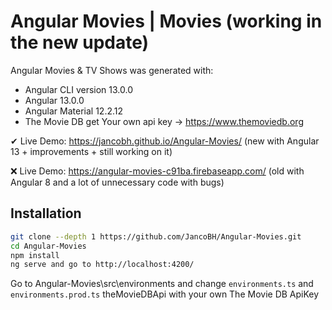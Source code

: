 # Angular Movies | Movies (working in the new update)

Angular Movies & TV Shows was generated with:
- Angular CLI version 13.0.0
- Angular 13.0.0
- Angular Material 12.2.12
- The Movie DB get Your own api key -> https://www.themoviedb.org

✔ Live Demo: https://jancobh.github.io/Angular-Movies/ (new with Angular 13 + improvements + still working on it)

❌ Live Demo: https://angular-movies-c91ba.firebaseapp.com/ (old with Angular 8 and a lot of unnecessary code with bugs)

## Installation

```bash
git clone --depth 1 https://github.com/JancoBH/Angular-Movies.git
cd Angular-Movies
npm install
ng serve and go to http://localhost:4200/
```
Go to Angular-Movies\src\environments and change ```environments.ts``` and ```environments.prod.ts``` theMovieDBApi with your own The Movie DB ApiKey
